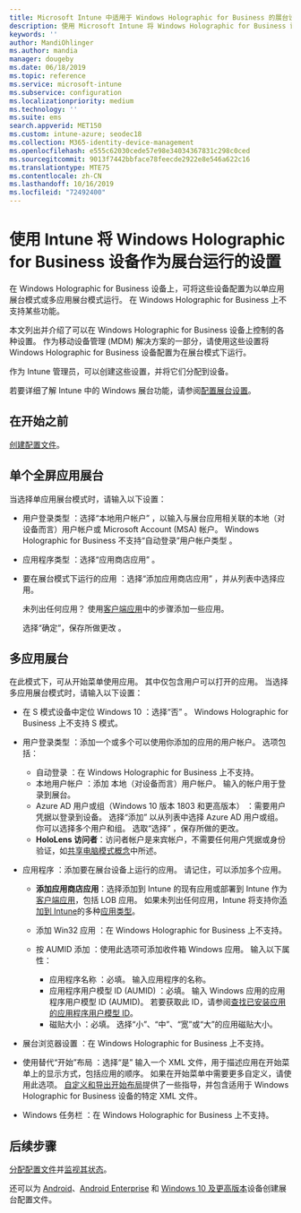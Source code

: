 ```yaml
---
title: Microsoft Intune 中适用于 Windows Holographic for Business 的展台设置 - Azure | Microsoft Docs
description: 使用 Microsoft Intune 将 Windows Holographic for Business 设备配置为单应用和多应用展台、自定义开始菜单、添加应用、显示任务栏，以及配置 Web 浏览器。
keywords: ''
author: MandiOhlinger
ms.author: mandia
manager: dougeby
ms.date: 06/18/2019
ms.topic: reference
ms.service: microsoft-intune
ms.subservice: configuration
ms.localizationpriority: medium
ms.technology: ''
ms.suite: ems
search.appverid: MET150
ms.custom: intune-azure; seodec18
ms.collection: M365-identity-device-management
ms.openlocfilehash: e555c62030cede57e98e34034367831c298c0ced
ms.sourcegitcommit: 9013f7442bbface78feecde2922e8e546a622c16
ms.translationtype: MTE75
ms.contentlocale: zh-CN
ms.lasthandoff: 10/16/2019
ms.locfileid: "72492400"
---
```

# <a name="windows-holographic-for-business-device-settings-to-run-as-a-kiosk-in-intune"></a>使用 Intune 将 Windows Holographic for Business 设备作为展台运行的设置

在 Windows Holographic for Business 设备上，可将这些设备配置为以单应用展台模式或多应用展台模式运行。 在 Windows Holographic for Business 上不支持某些功能。

本文列出并介绍了可以在 Windows Holographic for Business 设备上控制的各种设置。 作为移动设备管理 (MDM) 解决方案的一部分，请使用这些设置将 Windows Holographic for Business 设备配置为在展台模式下运行。

作为 Intune 管理员，可以创建这些设置，并将它们分配到设备。

若要详细了解 Intune 中的 Windows 展台功能，请参阅[配置展台设置](kiosk-settings.md)。

## <a name="before-you-begin"></a>在开始之前

[创建配置文件](kiosk-settings.md#create-the-profile)。

## <a name="single-full-screen-app-kiosks"></a>单个全屏应用展台

当选择单应用展台模式时，请输入以下设置：

- 用户登录类型  ：选择“本地用户帐户”  ，以输入与展台应用相关联的本地（对设备而言）用户帐户或 Microsoft Account (MSA) 帐户。 Windows Holographic for Business 不支持“自动登录”用户帐户类型  。

- 应用程序类型  ：选择“应用商店应用”  。

- 要在展台模式下运行的应用  ：选择“添加应用商店应用”  ，并从列表中选择应用。

    未列出任何应用？ 使用[客户端应用](../apps/apps-add.md)中的步骤添加一些应用。

    选择“确定”，保存所做更改  。

## <a name="multi-app-kiosks"></a>多应用展台

在此模式下，可从开始菜单使用应用。 其中仅包含用户可以打开的应用。 当选择多应用展台模式时，请输入以下设置：

- 在 S 模式设备中定位 Windows 10  ：选择“否”  。 Windows Holographic for Business 上不支持 S 模式。

- 用户登录类型  ：添加一个或多个可以使用你添加的应用的用户帐户。 选项包括： 

  - 自动登录  ：在 Windows Holographic for Business 上不支持。
  - 本地用户帐户  ：添加  本地（对设备而言）用户帐户。 输入的帐户用于登录到展台。
  - Azure AD 用户或组（Windows 10 版本 1803 和更高版本）  ：需要用户凭据以登录到设备。 选择“添加”  以从列表中选择 Azure AD 用户或组。 你可以选择多个用户和组。 选取“选择”  ，保存所做的更改。
  - **HoloLens 访问者**：访问者帐户是来宾帐户，不需要任何用户凭据或身份验证，如[共享电脑模式概念](https://docs.microsoft.com/windows/configuration/set-up-shared-or-guest-pc#shared-pc-mode-concepts)中所述。

- 应用程序  ：添加要在展台设备上运行的应用。 请记住，可以添加多个应用。

  - **添加应用商店应用**：选择添加到 Intune 的现有应用或部署到 Intune 作为[客户端应用](../apps/apps-add.md)，包括 LOB 应用。 如果未列出任何应用，Intune 将支持你[添加到 Intune](../apps/store-apps-windows.md)的多种[应用类型](../apps/apps-add.md)。
  - 添加 Win32 应用  ：在 Windows Holographic for Business 上不支持。
  - 按 AUMID 添加  ：使用此选项可添加收件箱 Windows 应用。 输入以下属性： 

    - 应用程序名称  ：必填。 输入应用程序的名称。
    - 应用程序用户模型 ID (AUMID)  ：必填。 输入 Windows 应用的应用程序用户模型 ID (AUMID)。 若要获取此 ID，请参阅[查找已安装应用的应用程序用户模型 ID](https://docs.microsoft.com/windows-hardware/customize/enterprise/find-the-application-user-model-id-of-an-installed-app)。
    - 磁贴大小  ：必填。 选择“小”、“中”、“宽”或“大”的应用磁贴大小。

- 展台浏览器设置  ：在 Windows Holographic for Business 上不支持。

- 使用替代“开始”布局  ：选择“是”  输入一个 XML 文件，用于描述应用在开始菜单上的显示方式，包括应用的顺序。 如果在开始菜单中需要更多自定义，请使用此选项。 [自定义和导出开始布局](https://docs.microsoft.com/hololens/hololens-kiosk#start-layout-for-hololens)提供了一些指导，并包含适用于 Windows Holographic for Business 设备的特定 XML 文件。

- Windows 任务栏  ：在 Windows Holographic for Business 上不支持。

## <a name="next-steps"></a>后续步骤

[分配配置文件](device-profile-assign.md)并[监视其状态](device-profile-monitor.md)。

还可以为 [Android](device-restrictions-android.md#kiosk)、[Android Enterprise](device-restrictions-android-for-work.md#dedicated-device-settings) 和 [Windows 10 及更高版本](kiosk-settings-windows.md)设备创建展台配置文件。
